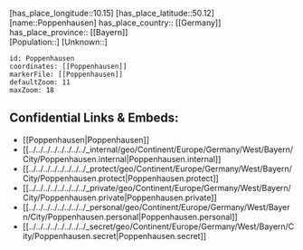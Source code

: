 ﻿---
location: [50.12,10.15] 
mapzoom: [7,12] 
mapmarker: city 
type: City
tags:
- geo/City


SpocWebEntityId: 33459
isDeleted: false
confidential: public

---
[has_place_longitude::10.15] 
[has_place_latitude::50.12] 
[name::Poppenhausen] 
has_place_country:: [[Germany]]  
has_place_province:: [[Bayern]]  
[Population::] 
[Unknown::] 


```leaflet
id: Poppenhausen
coordinates: [[Poppenhausen]] 
markerFile: [[Poppenhausen]] 
defaultZoom: 11 
maxZoom: 18
```


## Confidential Links & Embeds: 
- [[Poppenhausen|Poppenhausen]]  
- [[../../../../../../../../_internal/geo/Continent/Europe/Germany/West/Bayern/City/Poppenhausen.internal|Poppenhausen.internal]] 
- [[../../../../../../../../_protect/geo/Continent/Europe/Germany/West/Bayern/City/Poppenhausen.protect|Poppenhausen.protect]] 
- [[../../../../../../../../_private/geo/Continent/Europe/Germany/West/Bayern/City/Poppenhausen.private|Poppenhausen.private]] 
- [[../../../../../../../../_personal/geo/Continent/Europe/Germany/West/Bayern/City/Poppenhausen.personal|Poppenhausen.personal]] 
- [[../../../../../../../../_secret/geo/Continent/Europe/Germany/West/Bayern/City/Poppenhausen.secret|Poppenhausen.secret]] 
